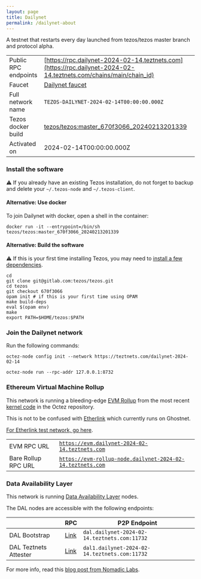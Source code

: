 ```yaml
---
layout: page
title: Dailynet
permalink: /dailynet-about
---
```


A testnet that restarts every day launched from tezos/tezos master branch and protocol alpha.

| | |
|-------|---------------------|
| Public RPC endpoints | [https://rpc.dailynet-2024-02-14.teztnets.com](https://rpc.dailynet-2024-02-14.teztnets.com/chains/main/chain_id)<br/> |
| Faucet | [Dailynet faucet](https://faucet.dailynet-2024-02-14.teztnets.com) |
| Full network name | `TEZOS-DAILYNET-2024-02-14T00:00:00.000Z` |
| Tezos docker build | [tezos/tezos:master_670f3066_20240213201339](https://hub.docker.com/r/tezos/tezos/tags?page=1&ordering=last_updated&name=master_670f3066_20240213201339) |
| Activated on | 2024-02-14T00:00:00.000Z |





### Install the software

⚠️  If you already have an existing Tezos installation, do not forget to backup and delete your `~/.tezos-node` and `~/.tezos-client`.



#### Alternative: Use docker

To join Dailynet with docker, open a shell in the container:

```
docker run -it --entrypoint=/bin/sh tezos/tezos:master_670f3066_20240213201339
```

#### Alternative: Build the software

⚠️  If this is your first time installing Tezos, you may need to [install a few dependencies](https://tezos.gitlab.io/introduction/howtoget.html#setting-up-the-development-environment-from-scratch).

```
cd
git clone git@gitlab.com:tezos/tezos.git
cd tezos
git checkout 670f3066
opam init # if this is your first time using OPAM
make build-deps
eval $(opam env)
make
export PATH=$HOME/tezos:$PATH
```

### Join the Dailynet network

Run the following commands:

```
octez-node config init --network https://teztnets.com/dailynet-2024-02-14

octez-node run --rpc-addr 127.0.0.1:8732
```


### Ethereum Virtual Machine Rollup

This network is running a bleeding-edge [EVM Rollup](https://docs.etherlink.com/welcome/what-is-etherlink) from the most recent [kernel code](https://gitlab.com/tezos/tezos/-/tree/master/etherlink) in the Octez repository.

This is not to be confused with [Etherlink](https://docs.etherlink.com/get-started/connect-your-wallet-to-etherlink) which currently runs on Ghostnet.

[For Etherlink test network, go here](https://docs.etherlink.com/get-started/connect-your-wallet-to-etherlink).

| | |
|-------|---------------------|
| EVM RPC URL | [`https://evm.dailynet-2024-02-14.teztnets.com`](https://evm.dailynet-2024-02-14.teztnets.com) |
| Bare Rollup RPC URL | [`https://evm-rollup-node.dailynet-2024-02-14.teztnets.com`](https://evm-rollup-node.dailynet-2024-02-14.teztnets.com/global/block/head) |




### Data Availability Layer

This network is running [Data Availability Layer](https://tezos.gitlab.io/shell/dal.html) nodes.


The DAL nodes are accessible with the following endpoints:

| | RPC | P2P Endpoint |
|------------|---------|--------------|
| DAL Bootstrap | [Link](https://dal-bootstrap-rpc.dailynet-2024-02-14.teztnets.com/p2p/gossipsub/scores) | `dal.dailynet-2024-02-14.teztnets.com:11732` |
| DAL Teztnets Attester | [Link](https://dal-attester-rpc.dailynet-2024-02-14.teztnets.com/p2p/gossipsub/scores) | `dal1.dailynet-2024-02-14.teztnets.com:11732` |


For more info, read this [blog post from Nomadic Labs](https://research-development.nomadic-labs.com/data-availability-layer-tezos.html).



